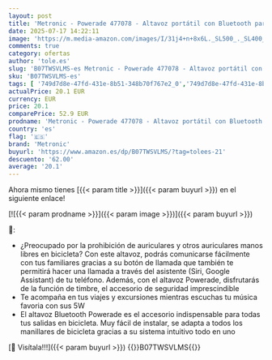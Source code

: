 ```yaml
---
layout: post
title: 'Metronic - Powerade 477078 - Altavoz portátil con Bluetooth para Bicicleta o Patinete  5W  función Manos Libres  15 Horas de autonomía  splashproof  Timbre  Negro/Azul'
date: 2025-07-17 14:22:11
image: 'https://m.media-amazon.com/images/I/31j4+n+8x6L._SL500_._SL400_.jpg'
comments: true
category: ofertas
author: 'tole.es'
slug: 'B07TWSVLMS-es Metronic - Powerade 477078 - Altavoz portátil con...'
sku: 'B07TWSVLMS-es'
tags: [ '749d7d8e-47fd-431e-8b51-348b70f767e2_0','749d7d8e-47fd-431e-8b51-348b70f767e2_4001','Accesorios de audio y vídeo portátil','Altavoces portátiles Bluetooth','Altavoces portátiles y altavoces con puerto dock','Arborist Merchandising Root','Audio y vídeo portátil','Electrónica','Electrónica Outlet','Self Service','Special Features Stores','bicicleta','metronic','🇪🇸', ]
actualPrice: 20.1 EUR
currency: EUR
price: 20.1
comparePrice: 52.9 EUR
prodname: 'Metronic - Powerade 477078 - Altavoz portátil con Bluetooth para Bicicleta o Patinete  5W  función Manos Libres  15 Horas de autonomía  splashproof  Timbre  Negro/Azul'
country: 'es'
flag: '🇪🇸'
brand: 'Metronic'
buyurl: 'https://www.amazon.es/dp/B07TWSVLMS/?tag=tolees-21'
descuento: '62.00'
average: '20.1'
---
```


Ahora mismo tienes [{{< param title >}}]({{< param buyurl >}}) en el siguiente enlace!

[![{{< param prodname >}}]({{< param image >}})]({{< param buyurl >}})

🔎:

- ¿Preocupado por la prohibición de auriculares y otros auriculares manos libres en bicicleta? Con este altavoz, podrás comunicarse fácilmente con tus familiares gracias a su botón de llamada que también te permitirá hacer una llamada a través del asistente (Siri, Google Assistant) de tu teléfono. Además, con el altavoz Powerade, disfrutarás de la función de timbre, el accesorio de seguridad imprescindible
- Te acompaña en tus viajes y excursiones mientras escuchas tu música favoria con sus 5W
- El altavoz Bluetooth Powerade es el accesorio indispensable para todas tus salidas en bicicleta. Muy fácil de instalar, se adapta a todos los manillares de bicicleta gracias a su sistema intuitivo todo en uno

[🛒 Visítala!!!]({{< param buyurl >}})
{{<world>}}B07TWSVLMS{{</world>}}

